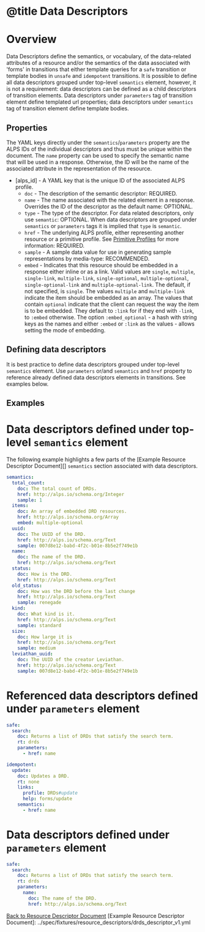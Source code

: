 # @title Data Descriptors
# Overview
Data Descriptors define the semantics, or vocabulary, of the data-related attributes of a resource and/or the semantics 
of the data associated with 'forms' in transitions that either template queries for a `safe` transition 
or template bodies in `unsafe` and `idempotent` transitions. It is possible to define all data descriptors grouped under
top-level `semantics` element, however, it is not a requirement: data descriptors can be defined as a child descriptors of 
transition elements. Data descriptors under `parameters` tag of transition element define templated url properties; 
data descriptors under `semantics` tag of transition element define template bodies. 

## Properties
The YAML keys directly under the `semantics`/`parameters` property are the ALPS IDs of the individual descriptors and thus must be
unique within the document. The `name` property can be used to specify the semantic name that will be used in a
response. Otherwise, the ID will be the name of the associated attribute in the representation of the resource.

* \[alps_id\] - A YAML key that is the unique ID of the associated ALPS profile.
  * `doc` - The description of the semantic descriptor: REQUIRED.
  * `name` - The name associated with the related element in a response. Overrides the ID of the descriptor as the
default name: OPTIONAL.
  * `type` - The type of the descriptor. For data related descriptors, only use `semantic`: OPTIONAL. When data descriptors
are grouped under `semantics` or `parameters` tags it is implied that `type` is `semantic`. 
  * `href` - The underlying ALPS profile, either representing another resource or a primitive profile. See 
[Primitive Profiles](primitive_profiles.md) for more information: REQUIRED.
  * `sample` - A sample data value for use in generating sample representations by media-type: RECOMMENDED.
  * `embed` - Indicates that this resource should be embedded in a response either inline or as a link.
Valid values are `single`, `multiple`, `single-link`, `multiple-link`, `single-optional`, `multiple-optional`,
`single-optional-link` and `multiple-optional-link`.
The default, if not specified, is `single`. The values `multiple` and `multiple-link` indicate the item should be
embedded as an array. The values that contain `optional` indicate that the client can request the
way the item is to be embedded. They default to `:link` for if they end with `-link`, to `:embed` otherwise.
The option `:embed_optional` - a hash with string keys as the names and either `:embed` or `:link` as the
values - allows setting the mode of embedding.

## Defining data descriptors
It is best practice to define data descriptors grouped under top-level `semantics` element. Use `parameters` or/and
`semantics` and `href` property to reference already defined data descriptors elements in transitions. See examples below.

## Examples
# Data descriptors defined under top-level `semantics` element
The following example highlights a few parts of the [Example Resource Descriptor Document][] `semantics` section associated
with data descriptors.

```yaml
semantics:
  total_count:
    doc: The total count of DRDs.
    href: http://alps.io/schema.org/Integer
    sample: 1
  items:
    doc: An array of embedded DRD resources.
    href: http://alps.io/schema.org/Array
    embed: multiple-optional
  uuid:
    doc: The UUID of the DRD.
    href: http://alps.io/schema.org/Text
    sample: 007d8e12-babd-4f2c-b01e-8b5e2f749e1b
  name:
    doc: The name of the DRD.
    href: http://alps.io/schema.org/Text
  status:
    doc: How is the DRD.
    href: http://alps.io/schema.org/Text
  old_status:
    doc: How was the DRD before the last change
    href: http://alps.io/schema.org/Text
    sample: renegade
  kind:
    doc: What kind is it.
    href: http://alps.io/schema.org/Text
    sample: standard
  size:
    doc: How large it is
    href: http://alps.io/schema.org/Text
    sample: medium
  leviathan_uuid:
    doc: The UUID of the creator Leviathan.
    href: http://alps.io/schema.org/Text
    sample: 007d8e12-babd-4f2c-b01e-8b5e2f749e1b
```

# Referenced data descriptors defined under `parameters` element
```yaml
safe:
  search:
    doc: Returns a list of DRDs that satisfy the search term.
    rt: drds
    parameters:
      - href: name

idempotent:
  update:
    doc: Updates a DRD.
    rt: none
    links:
      profile: DRDs#update
      help: forms/update
    semantics:
      - href: name
```

# Data descriptors defined under `parameters` element
```yaml
safe:
  search:
    doc: Returns a list of DRDs that satisfy the search term.
    rt: drds
    parameters:
      name:
        doc: The name of the DRD.
        href: http://alps.io/schema.org/Text
```


[Back to Resource Descriptor Document](descriptors_document.md)
[Example Resource Descriptor Document]: ../spec/fixtures/resource_descriptors/drds_descriptor_v1.yml
